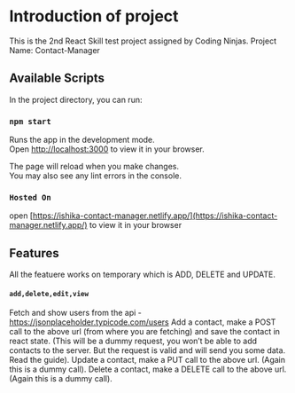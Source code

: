 # Introduction of project
This is the 2nd React Skill test project assigned by Coding Ninjas.
Project Name: Contact-Manager

## Available Scripts

In the project directory, you can run:

### `npm start`

Runs the app in the development mode.\
Open [http://localhost:3000](http://localhost:3000) to view it in your browser.

The page will reload when you make changes.\
You may also see any lint errors in the console.

### `Hosted On`
open [https://ishika-contact-manager.netlify.app/](https://ishika-contact-manager.netlify.app/) to view it in your browser

## Features

All the featuere works on temporary which is ADD, DELETE and UPDATE.


#### `add,delete,edit,view`
Fetch and show users from the api - https://jsonplaceholder.typicode.com/users
Add a contact, make a POST call to the above url (from where you are fetching) and save the contact in react state. (This will be a dummy request, you won’t be able to add contacts to the server. But the request is valid and will send you some data. Read the guide).
Update a contact, make a PUT call to the above url. (Again this is a dummy call).
Delete a contact, make a DELETE call to the above url. (Again this is a dummy call).


